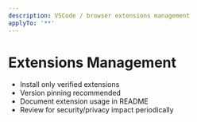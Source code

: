 ```yaml
---
description: VSCode / browser extensions management
applyTo: '**'
---
```


# Extensions Management

- Install only verified extensions
- Version pinning recommended
- Document extension usage in README
- Review for security/privacy impact periodically
